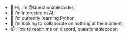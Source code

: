 - 👋 Hi, I’m @QuestionableCoder;
- 👀 I’m interested in AI;
- 🌱 I’m currently learning Python;
- 💞️ I’m looking to collaborate on nothing at the moment;
- 📫 How to reach me on discord, questionablecoder;

<!---
QuestionableCoder/QuestionableCoder is a ✨ special ✨ repository because its `README.md` (this file) appears on your GitHub profile.
You can click the Preview link to take a look at your changes.
--->
